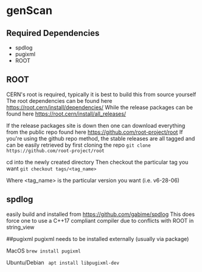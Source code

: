 # genScan

## Required Dependencies
- spdlog
- pugixml
- ROOT

## ROOT 
CERN's root is required, typically it is best to build this from source yourself
The root dependencies can be found here https://root.cern/install/dependencies/
While the release packages can be found here https://root.cern/install/all_releases/

If the release packages site is down then one can download everything from the public repo found here https://github.com/root-project/root
If you're using the github repo method, the stable releases are all tagged and can be easily retrieved by first cloning the repo
```git clone https://github.com/root-project/root```

cd into the newly created directory
Then checkout the particular tag you want
```git checkout tags/<tag_name>```

Where <tag_name> is the particular version you want (i.e. v6-28-06)


## spdlog
easily build and installed from https://github.com/gabime/spdlog
This does force one to use a C++17 compliant compiler due to conflicts with ROOT in string_view

##pugixml
pugixml needs to be installed externally (usually via package)

MacOS 
```brew install pugixml```

Ubuntu/Debian
``` apt install libpugixml-dev```


